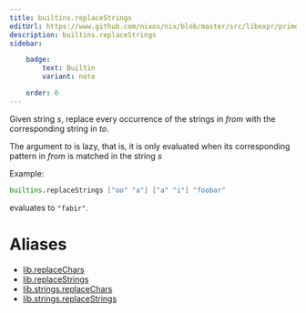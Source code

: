 ```yaml
---
title: builtins.replaceStrings
editUrl: https://www.github.com/nixos/nix/blob/master/src/libexpr/primops.cc
description: builtins.replaceStrings
sidebar:

    badge:
        text: Builtin
        variant: note

    order: 0
---
```


Given string *s*, replace every occurrence of the strings in *from*
with the corresponding string in *to*.

The argument *to* is lazy, that is, it is only evaluated when its corresponding pattern in *from* is matched in the string *s*

Example:

```nix
builtins.replaceStrings ["oo" "a"] ["a" "i"] "foobar"
```

evaluates to `"fabir"`.


# Aliases

- [lib.replaceChars](./reference/lib/lib-replaceChars)
- [lib.replaceStrings](./reference/lib/lib-replaceStrings)
- [lib.strings.replaceChars](./reference/lib/strings/lib-strings-replaceChars)
- [lib.strings.replaceStrings](./reference/lib/strings/lib-strings-replaceStrings)


